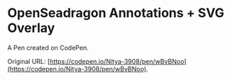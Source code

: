 # OpenSeadragon Annotations + SVG Overlay

A Pen created on CodePen.

Original URL: [https://codepen.io/Nitya-3908/pen/wBvBNoo](https://codepen.io/Nitya-3908/pen/wBvBNoo).

